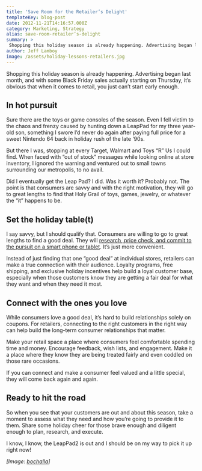 ```yaml
---
title: 'Save Room for the Retailer’s Delight'
templateKey: blog-post
date: 2012-11-21T14:16:57.000Z
category: Marketing, Strategy
alias: save-room-retailer’s-delight
summary: > 
 Shopping this holiday season is already happening. Advertising began last month, and with some Black Friday sales actually starting on Thursday, it’s obvious that when it comes to retail, you just can’t start early enough. 
author: Jeff Lamboy
image: /assets/holiday-lessons-retailers.jpg
---
```


Shopping this holiday season is already happening. Advertising began last month, and with some Black Friday sales actually starting on Thursday, it’s obvious that when it comes to retail, you just can’t start early enough.

In hot pursuit
--------------

Sure there are the toys or game consoles of the season. Even I fell victim to the chaos and frenzy caused by hunting down a LeapPad for my three year-old son, something I swore I’d never do again after paying full price for a sweet Nintendo 64 back in holiday rush of the late ‘90s.

But there I was, stopping at every Target, Walmart and Toys “R” Us I could find. When faced with “out of stock” messages while looking online at store inventory, I ignored the warning and ventured out to small towns surrounding our metropolis, to no avail.

Did I eventually get the Leap Pad? I did. Was it worth it? Probably not. The point is that consumers are savvy and with the right motivation, they will go to great lengths to find that Holy Grail of toys, games, jewelry, or whatever the “it” happens to be.

Set the holiday table(t)
------------------------

I say savvy, but I should qualify that. Consumers are willing to go to great lengths to find a good deal. They will [research, price check, and commit to the pursuit on a smart phone or tablet](/insights/go-mobile-or-go-home). It’s just more convenient.

Instead of just finding that one “good deal” at individual stores, retailers can make a true connection with their audience. Loyalty programs, free shipping, and exclusive holiday incentives help build a loyal customer base, especially when those customers know they are getting a fair deal for what they want and when they need it most.

Connect with the ones you love
------------------------------

While consumers love a good deal, it’s hard to build relationships solely on coupons. For retailers, connecting to the right customers in the right way can help build the long-term consumer relationships that matter.

Make your retail space a place where consumers feel comfortable spending time and money. Encourage feedback, wish lists, and engagement. Make it a place where they know they are being treated fairly and even coddled on those rare occasions.

If you can connect and make a consumer feel valued and a little special, they will come back again and again.

Ready to hit the road
---------------------

So when you see that your customers are out and about this season, take a moment to assess what they need and how you’re going to provide it to them. Share some holiday cheer for those brave enough and diligent enough to plan, research, and execute.

I know, I know, the LeapPad2 is out and I should be on my way to pick it up right now!

_\[Image: [bochalla](http://www.flickr.com/photos/bochalla/6915968114/)\]_